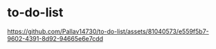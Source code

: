 # to-do-list




https://github.com/Pallav14730/to-do-list/assets/81040573/e559f5b7-9602-4391-8d92-94665e6e7cdd

